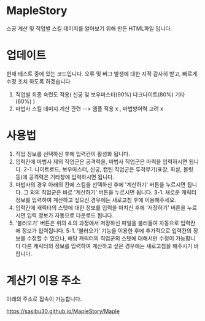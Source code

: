 # MapleStory
스공 계산 및 직업별 스킬 데미지를 알아보기 위해 만든 HTML파일 입니다. 

# 업데이트
현재 테스트 중에 있는 코드입니다. 오류 및 버그 발생에 대한 지적 감사히 받고, 빠르게 수정 조치 하도록 하겠습니다.
 1. 직업별 최종 숙련도 적용(  신궁 및 보우마스터(90%) 다크나이트(80%) 기타(60%) )
 2. 마법사 스킬 데미지 계산 관련 --> 엠플 적용 x , 마법방어력 고려 x

# 사용법
1. 직업 정보를 선택하신 후에 입력칸이 활성화 됩니다.
2. 입력칸에 마법사 제외 직업군은 공격력을, 마법사 직업군은 마력을 입력하시면 됩니다.
 2-1. 나이트로드, 보우마스터, 신궁, 캡틴 직업군은 투척무기(표창, 화살, 볼릿 등)에 공격력은 기타창에 입력하시면 됩니다.
3. 마법사의 경우 아래의 칸에 스킬을 선택하신 후에 '계산하기' 버튼을 누르시면 됩니다. 
   그 외의 직업군은 바로 '계산하기' 버튼을 누르시면 됩니다.
 3-1. 새로운 캐릭터 정보를 입력하여 계산하고 싶으신 경우에는 새로고침 후에 이용해주세요.
4. 입력칸에 캐릭터의 스텟에 대한 정보를 입력을 마치신 후에 '저장하기' 버튼을 누르시면 입력 정보가 자동으로 다운로드 됩니다.
5. '불러오기' 버튼은 위의 4.의 과정에서 저장하신 파일을 불러들여 자동으로 입력칸에 정보가 입력됩니다. 
 5-1. '불러오기' 기능을 이용한 후에 추가적으로 입력칸의 정보를 수정할 수 있으나, 해당 캐릭터의 직업군의 스텟에 대해서만 수정이 가능합니다
       다른 캐릭터의 정보를 입력하여 계산하고 싶은 경우에는 새로고침을 해주시기 바랍니다.

# 계산기 이용 주소
아래의 주소로 접속이 가능합니다.

 https://sasibu30.github.io/MapleStory/Maple
